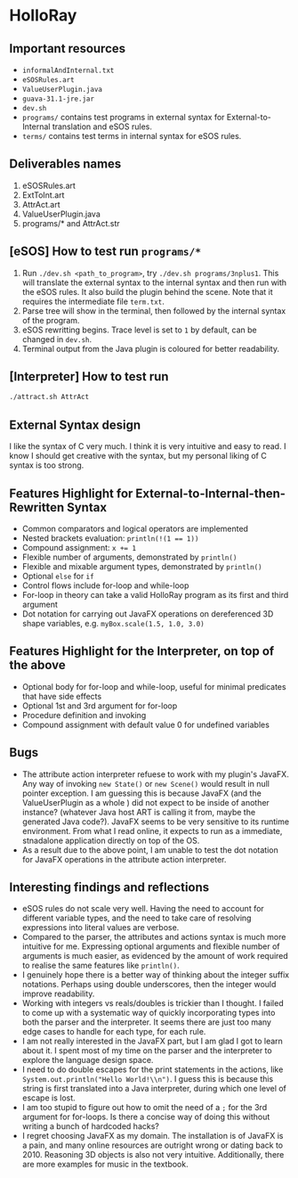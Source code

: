# HolloRay

## Important resources

- `informalAndInternal.txt`
- `eSOSRules.art`
- `ValueUserPlugin.java`
- `guava-31.1-jre.jar`
- `dev.sh`
- `programs/` contains test programs in external syntax for External-to-Internal translation and eSOS rules.
- `terms/` contains test terms in internal syntax for eSOS rules.

## Deliverables names

1. eSOSRules.art
2. ExtToInt.art
3. AttrAct.art
4. ValueUserPlugin.java
5. programs/* and AttrAct.str

## [eSOS] How to test run `programs/*`

1. Run `./dev.sh <path_to_program>`, try `./dev.sh programs/3nplus1`. This will translate the external syntax to the internal syntax and then run with the eSOS rules. It also build the plugin behind the scene. Note that it requires the intermediate file `term.txt`.
2. Parse tree will show in the terminal, then followed by the internal syntax of the program.
3. eSOS rewritting begins. Trace level is set to `1` by default, can be changed in `dev.sh`. 
4. Terminal output from the Java plugin is coloured for better readability.

## [Interpreter] How to test run

```bash
./attract.sh AttrAct
```

## External Syntax design
I like the syntax of C very much. I think it is very intuitive and easy to read. I know I should get creative with the syntax, but my personal liking of C syntax is too strong.

## Features Highlight for External-to-Internal-then-Rewritten Syntax
* Common comparators and logical operators are implemented
* Nested brackets evaluation: `println(!(1 == 1))`
* Compound assignment: `x += 1`
* Flexible number of arguments, demonstrated by `println()`
* Flexible and mixable argument types, demonstrated by `println()`
* Optional `else` for `if`
* Control flows include for-loop and while-loop
* For-loop in theory can take a valid HolloRay program as its first and third argument
* Dot notation for carrying out JavaFX operations on dereferenced 3D shape variables, e.g. `myBox.scale(1.5, 1.0, 3.0)`

## Features Highlight for the Interpreter, on top of the above
* Optional body for for-loop and while-loop, useful for minimal predicates that have side effects
* Optional 1st and 3rd argument for for-loop
* Procedure definition and invoking
* Compound assignment with default value 0 for undefined variables

## Bugs
- The attribute action interpreter refuese to work with my plugin's JavaFX. Any way of invoking `new State()` or `new Scene()` would result in null pointer exception. I am guessing this is because JavaFX (and the ValueUserPlugin as a whole ) did not expect to be inside of another instance? (whatever Java host ART is calling it from, maybe the generated Java code?). JavaFX seems to be very sensitive to its runtime environment. From what I read online, it expects to run as a immediate, stnadalone application directly on top of the OS.
- As a result due to the above point, I am unable to test the dot notation for JavaFX operations in the attribute action interpreter.

## Interesting findings and reflections
- eSOS rules do not scale very well. Having the need to account for different variable types, and the need to take care of resolving expressions into literal values are verbose.
- Compared to the parser, the attributes and actions syntax is much more intuitive for me. Expressing optional arguments and flexible number of arguments is much easier, as evidenced by the amount of work required to realise the same features like `println()`.
- I genuinely hope there is a better way of thinking about the integer suffix notations. Perhaps using double underscores, then the integer would improve readability.
- Working with integers vs reals/doubles is trickier than I thought. I failed to come up with a systematic way of quickly incorporating types into both the parser and the interpreter. It seems there are just too many edge cases to handle for each type, for each rule.
- I am not really interested in the JavaFX part, but I am glad I got to learn about it. I spent most of my time on the parser and the interpreter to explore the language design space.
- I need to do double escapes for the print statements in the actions, like `System.out.println("Hello World!\\n")`. I guess this is because this string is first translated into a Java interpreter, during which one level of escape is lost.
- I am too stupid to figure out how to omit the need of a `;` for the 3rd argument for for-loops. Is there a concise way of doing this without writing a bunch of hardcoded hacks?
- I regret choosing JavaFX as my domain. The installation is of JavaFX is a pain, and many online resources are outright wrong or dating back to 2010. Reasoning 3D objects is also not very intuitive. Additionally, there are more examples for music in the textbook.
